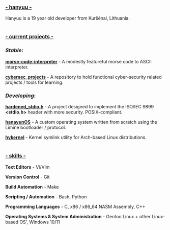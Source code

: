 ### <ins>\- hanyuu -

Hanyuu is a 19 year old developer from Kuršėnai, Lithuania.

#

### <ins>\- current projects -

### *Stable*:

[**morse-code-interpreter**](https://github.com/0xhanyuu/morse-code-interpreter/) - A modestly featureful morse code to ASCII interpreter.

[**cybersec_projects**](https://github.com/0xhanyuu/cybersec_projects) - A repository to hold functional cyber-security related projects / tools for learning.

### *Developing*:

[**hardened_stdio.h**](https://github.com/0xhanyuu/hardened_stdio.h) - A project designed to implement the ISO/IEC 9899 **<stdio.h>** header with more security. POSIX-compliant.

[**hanayunOS**](https://github.com/0xhanyuu/hanayunOS) - A custom operating system written from scratch using the Limine bootloader / protocol.

[**hykernel**](https://github.com/0xhanyuu/hykernel) - Kernel symlink utility for Arch-based Linux distributions.

#

### <ins>\- skills -

**Text Editors** - Vi/Vim

**Version Control** - Git

**Build Automation** - Make

**Scripting / Automation** - Bash, Python

**Programming Languages** - C, x86 / x86_64 NASM Assembly, C++

**Operating Systems & System Administration** - Gentoo Linux + other Linux-based OS', Windows 10/11
